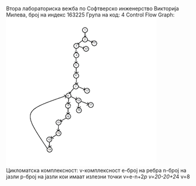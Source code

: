 Втора лабораториска вежба по Софтверско инженерство
Викторија Милева, број на индекс 163225
Група на код: 4
Control Flow Graph:
![Control Flow Graph](https://github.com/ViktorijaMileva/SI_lab2_163225/blob/master/CFG.png)
Цикломатска комплексност:
v-комплексност
е-број на ребра
n-број на јазли
p-број на јазли кои имаат излезни точки
v=e-n+2*p
v=20-20+2*4
v=8

